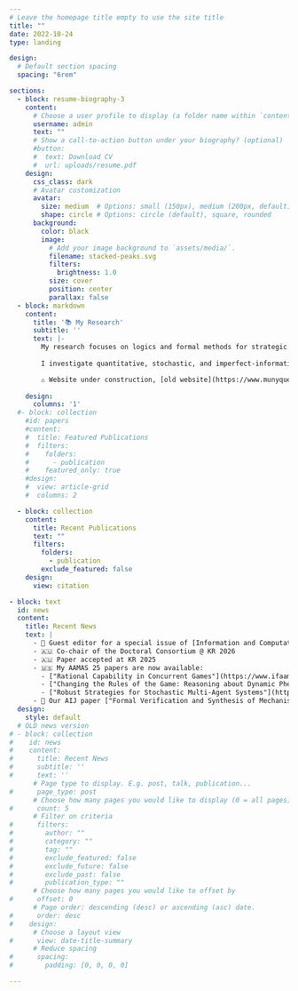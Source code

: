 ```yaml
---
# Leave the homepage title empty to use the site title
title: ""
date: 2022-10-24
type: landing

design:
  # Default section spacing
  spacing: "6rem"

sections:
  - block: resume-biography-3
    content:
      # Choose a user profile to display (a folder name within `content/authors/`)
      username: admin
      text: ""
      # Show a call-to-action button under your biography? (optional)
      #button:
      #  text: Download CV
      #  url: uploads/resume.pdf
    design:
      css_class: dark
      # Avatar customization
      avatar:
        size: medium  # Options: small (150px), medium (200px, default), large (320px), xl (400px), xxl (500px)
        shape: circle # Options: circle (default), square, rounded
      background:
        color: black
        image:
          # Add your image background to `assets/media/`.
          filename: stacked-peaks.svg
          filters:
            brightness: 1.0
          size: cover
          position: center
          parallax: false
  - block: markdown
    content:
      title: '📚 My Research'
      subtitle: ''
      text: |-
        My research focuses on logics and formal methods for strategic reasoning, modelling, and verification in Multi-Agent Systems. 
        
        I investigate quantitative, stochastic, and imperfect-information aspects of strategic and temporal logics, with application to mechanism design. 

        ⚠️ Website under construction, [old website](https://www.munyque.com/) ⚠️ 
  
    design:
      columns: '1'
  #- block: collection
    #id: papers
    #content:
    #  title: Featured Publications
    #  filters:
    #    folders:
    #      - publication
    #    featured_only: true
    #design:
    #  view: article-grid
    #  columns: 2

  - block: collection
    content:
      title: Recent Publications
      text: ""
      filters:
        folders:
          - publication
        exclude_featured: false
    design:
      view: citation

- block: text
  id: news
  content:
    title: Recent News
    text: |
      - 📖 Guest editor for a special issue of [Information and Computation](https://www.sciencedirect.com/special-issue/321808/logical-aspects-of-multi-agent-systems-and-strategic-reasoning-lamassr-2024)
      - 🇦🇺 Co-chair of the Doctoral Consortium @ KR 2026
      - 🇦🇺 Paper accepted at KR 2025
      - 🇺🇸 My AAMAS 25 papers are now available:
        - ["Rational Capability in Concurrent Games"](https://www.ifaamas.org/Proceedings/aamas2025/pdfs/p1309.pdf)
        - ["Changing the Rules of the Game: Reasoning about Dynamic Phenomena in Multi-Agent Systems"](https://www.ifaamas.org/Proceedings/aamas2025/pdfs/p829.pdf)
        - ["Robust Strategies for Stochastic Multi-Agent Systems"](https://www.ifaamas.org/Proceedings/aamas2025/pdfs/p2437.pdf) (extended abstract)
      - 📢 Our AIJ paper ["Formal Verification and Synthesis of Mechanisms for Social Choice"](https://www.sciencedirect.com/science/article/pii/S000437022400208X) is available in open access 
  design:
    style: default
  # OLD news version
# - block: collection
#    id: news
#    content:
#      title: Recent News
#      subtitle: ''
#      text: ''
      # Page type to display. E.g. post, talk, publication...
#      page_type: post
      # Choose how many pages you would like to display (0 = all pages)
#      count: 5
      # Filter on criteria
#      filters:
#        author: ""
#        category: ""
#        tag: ""
#        exclude_featured: false
#        exclude_future: false
#        exclude_past: false
#        publication_type: ""
      # Choose how many pages you would like to offset by
#      offset: 0
      # Page order: descending (desc) or ascending (asc) date.
#      order: desc
#    design:
      # Choose a layout view
#      view: date-title-summary
      # Reduce spacing
#      spacing:
#        padding: [0, 0, 0, 0]

---
```

